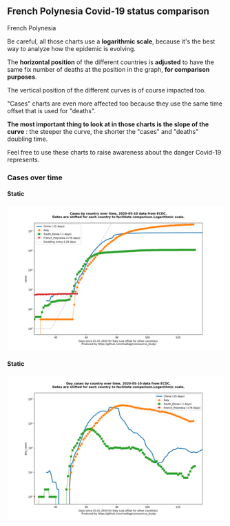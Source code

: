 ## French Polynesia Covid-19 status comparison 

French Polynesia



Be careful, all those charts use a **logarithmic scale**, because it's the best way to analyze how the epidemic is evolving.
 
The **horizontal position** of the different countries is **adjusted** to have the same fix number of deaths at the position in the graph, **for comparison purposes**.

The vertical position of the different curves is of course impacted too.

"Cases" charts are even more affected too because they use the same time offset that is used for "deaths".

**The most important thing to look at in those charts is the slope of the curve** : the steeper the curve, the shorter the "cases" and "deaths" doubling time.

Feel free to use these charts to raise awareness about the danger Covid-19 represents. 


 
### Cases over time
 
#### Static
![French Polynesia covid-19 cases static chart](https://raw.githubusercontent.com/madlag/coronavirus_study/master/notebooks/graphs/2020-05-10/countries/French_Polynesia/2020-05-10_French_Polynesia_cases.png "French Polynesia covid-19 cases static chart")   
 
#### Static
![French Polynesia covid-19 daily cases static chart](https://raw.githubusercontent.com/madlag/coronavirus_study/master/notebooks/graphs/2020-05-10/countries/French_Polynesia/2020-05-10_French_Polynesia_day_cases.png "French Polynesia covid-19 day_cases static chart")   

